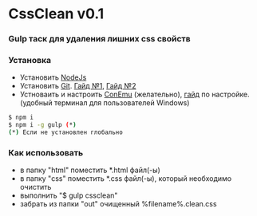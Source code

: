 # CssClean v0.1
### Gulp таск для удаления лишних css свойств

### Установка
 - Установить [NodeJs](https://nodejs.org)
 - Установить [Git](https://git-scm.com/). [Гайд №1](https://www.youtube.com/playlist?list=PLY4rE9dstrJyTdVJpv7FibSaXB4BHPInb), [Гайд №2](https://www.youtube.com/playlist?list=PLoonZ8wII66iUm84o7nadL-oqINzBLk5g)
 - Устноваить и настроить [ConEmu](http://www.conemu.ru) (желательно), [гайд](https://www.youtube.com/watch?v=x0hw8llIZkY) по настройке. (удобный терминал для пользователей Windows)
```sh
$ npm i
$ npm i -g gulp (*)
(*) Если не установлен глобально
```

### Как использовать
 - в папку "html" поместить *.html файл(-ы)
 - в папку "css" поместить *.css файл(-ы), который необходимо очистить
 - выполнить "$ gulp cssclean"
 - забрать из папки "out" очищенный %filename%.clean.css